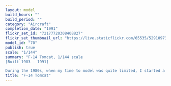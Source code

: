 ```yaml
---
layout: model
build_hours: ""
build_period: ""
category: "Aircraft"
completion_date: "1991"
flickr_set_id: "72177720308408827"
flickr_set_thumbnail_url: "https://live.staticflickr.com/65535/52910973830_5b3f89d1d7_m.jpg"
model_id: "70"
publish: true
scale: "1/144"
summary: "F-14 Tomcat, 1/144 scale
[Built 1983 - 1991]

During the 1980s, when my time to model was quite limited, I started a number of small projects in the belief that I could build them quickly. This Otaki Tomcat was one such project. Unfortunately, it did not get built quickly but instead joined a growing backlog of unfinished projects. I finally knocked it off in 1991. The kit was quite nice, considering it was tooled in 1974. I cut the cockpit open and added 2 seats and also opened out the intakes and exhausts. In 2014, I upgraded it by running pencil lead in the panel lines."
title: "F-14 Tomcat"
---
```



